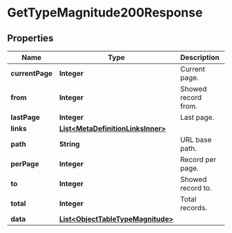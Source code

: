 

# GetTypeMagnitude200Response


## Properties

| Name | Type | Description | Notes |
|------------ | ------------- | ------------- | -------------|
|**currentPage** | **Integer** | Current page. |  [optional] |
|**from** | **Integer** | Showed record from. |  [optional] |
|**lastPage** | **Integer** | Last page. |  [optional] |
|**links** | [**List&lt;MetaDefinitionLinksInner&gt;**](MetaDefinitionLinksInner.md) |  |  [optional] |
|**path** | **String** | URL base path. |  [optional] |
|**perPage** | **Integer** | Record per page. |  [optional] |
|**to** | **Integer** | Showed record to. |  [optional] |
|**total** | **Integer** | Total records. |  [optional] |
|**data** | [**List&lt;ObjectTableTypeMagnitude&gt;**](ObjectTableTypeMagnitude.md) |  |  [optional] |



